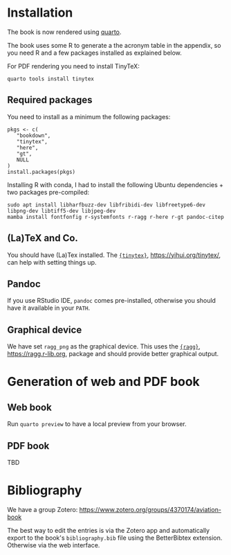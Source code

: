 # Installation

The book is now rendered using [quarto](https://quarto.org/).

The book uses some R to generate a the acronym table in the appendix, so you
need R and a few packages installed as explained below.

For PDF rendering you need to install TinyTeX:

```
quarto tools install tinytex
```

## Required packages

You need to install as a minimum the following packages:

```
pkgs <- c(
   "bookdown",
   "tinytex",
   "here",
   "gt",
   NULL
)
install.packages(pkgs)
```

Installing R with conda, I had to install the following Ubuntu dependencies + two packages pre-compiled:

```
sudo apt install libharfbuzz-dev libfribidi-dev libfreetype6-dev libpng-dev libtiff5-dev libjpeg-dev
mamba install fontfonfig r-systemfonts r-ragg r-here r-gt pandoc-citep
```

## (La)TeX and Co.

You should have (La)Tex installed.
The [`{tinytex}`](https://yihui.org/tinytex/), https://yihui.org/tinytex/, can help with
setting things up.

## Pandoc

If you use RStudio IDE, `pandoc` comes pre-installed, otherwise you should have
it available in your `PATH`.

## Graphical device

We have set `ragg_png` as the graphical device. This uses the
[`{ragg}`](https://ragg.r-lib.org), https://ragg.r-lib.org, package and should
provide better graphical output.

# Generation of web and PDF book

## Web book

Run `quarto preview` to have a local preview from your browser.

## PDF book

TBD

# Bibliography

We have a group Zotero: https://www.zotero.org/groups/4370174/aviation-book

The best way to edit the entries is via the Zotero app and automatically export
to the book's `bibliography.bib` file using the BetterBibtex extension.
Otherwise via the web interface.

